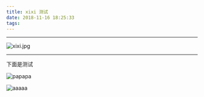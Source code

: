 ```yaml
---
title: xixi 测试
date: 2018-11-16 18:25:33
tags:
---
```



---


![xixi.jpg](/pic/xixi.jpg)



---

下面是测试

![papapa](/gif/papapa.png)

![aaaaa](/gif/keyboard.jpg)